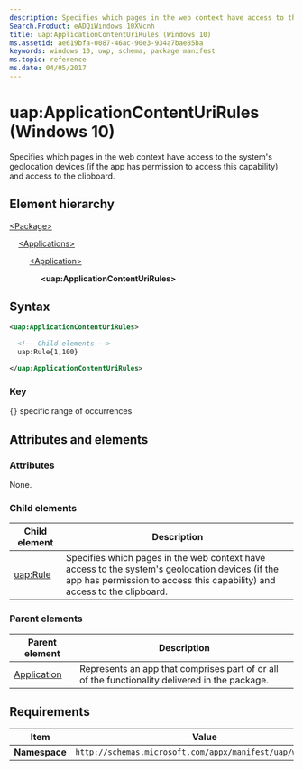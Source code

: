 ```yaml
---
description: Specifies which pages in the web context have access to the system's geolocation devices and access to the clipboard (Windows 10; uap:ApplicationContentUriRules).
Search.Product: eADQiWindows 10XVcnh
title: uap:ApplicationContentUriRules (Windows 10)
ms.assetid: ae619bfa-0087-46ac-90e3-934a7bae85ba
keywords: windows 10, uwp, schema, package manifest
ms.topic: reference
ms.date: 04/05/2017
---
```


# uap:ApplicationContentUriRules (Windows 10)

Specifies which pages in the web context have access to the system's geolocation devices (if the app has permission to access this capability) and access to the clipboard.

## Element hierarchy

[\<Package\>](element-package.md)

&nbsp;&nbsp;&nbsp;&nbsp;[\<Applications\>](element-applications.md)

&nbsp;&nbsp;&nbsp;&nbsp; &nbsp;&nbsp;&nbsp;&nbsp;[\<Application\>](element-application.md)

&nbsp;&nbsp;&nbsp;&nbsp; &nbsp;&nbsp;&nbsp;&nbsp; &nbsp;&nbsp;&nbsp;&nbsp;**\<uap:ApplicationContentUriRules\>**

## Syntax

```xml
<uap:ApplicationContentUriRules>

  <!-- Child elements -->
  uap:Rule{1,100}

</uap:ApplicationContentUriRules>
```

### Key

`{}`  specific range of occurrences

## Attributes and elements

### Attributes

None.

### Child elements

| Child element | Description |
|-|-|
| [uap:Rule](element-uap-rule.md) | Specifies which pages in the web context have access to the system's geolocation devices (if the app has permission to access this capability) and access to the clipboard. |

### Parent elements

| Parent element | Description |
|-|-|
| [Application](element-application.md) | Represents an app that comprises part of or all of the functionality delivered in the package. |

## Requirements

| Item | Value |
|--|--|
| **Namespace** | `http://schemas.microsoft.com/appx/manifest/uap/windows10` |
